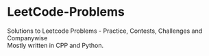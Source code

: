 # LeetCode-Problems
Solutions to Leetcode Problems - Practice, Contests, Challenges and Companywise
<br>
Mostly written in CPP and Python.
